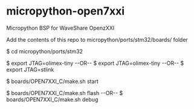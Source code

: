 # micropython-open7xxi
Micropython BSP for WaveShare OpenzXXI

Add the contents of this repo to micropython/ports/stm32/boards/ folder

$ cd micropython/ports/stm32

$ export JTAG=olimex-tiny
--OR--
$ export JTAG=olimex-tiny
--OR--
$ export JTAG=stlink

$ boards/OPEN7XXI_C/make.sh start

$ boards/OPEN7XXI_C/make.sh flash
--OR--
$ boards/OPEN7XXI_C/make.sh debug
